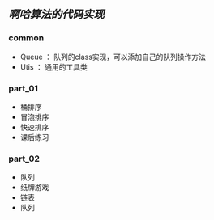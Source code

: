 ## ***啊哈算法的代码实现***

### common

- Queue ： 队列的class实现，可以添加自己的队列操作方法
- Utis ： 通用的工具类


### part_01

- 桶排序
- 冒泡排序
- 快速排序
- 课后练习

### part_02

- 队列
- 纸牌游戏
- 链表
- 队列
